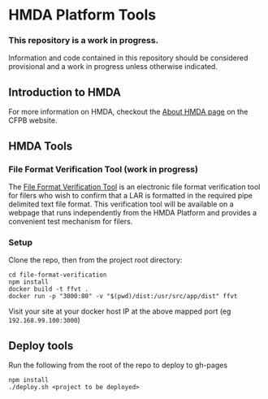 # HMDA Platform Tools

### This repository is a work in progress.

Information and code contained in this repository should be considered provisional and a work in progress unless otherwise indicated.

## Introduction to HMDA

For more information on HMDA, checkout the [About HMDA page](http://www.consumerfinance.gov/data-research/hmda/learn-more) on the CFPB website.

## HMDA Tools

### File Format Verification Tool (work in progress)

The [File Format Verification Tool](https://cfpb.github.io/hmda-platform-tools/file-format-verification/) is an electronic file format verification tool for filers who wish to confirm that a LAR is formatted in the required pipe delimited text file format. This verification tool will be available on a webpage that runs independently from the HMDA Platform and provides a convenient test mechanism for filers.

### Setup

Clone the repo, then from the project root directory:

```
cd file-format-verification
npm install
docker build -t ffvt .
docker run -p "3000:80" -v "$(pwd)/dist:/usr/src/app/dist" ffvt
```

Visit your site at your docker host IP at the above mapped port (eg `192.168.99.100:3000`)

## Deploy tools
Run the following from the root of the repo to deploy to gh-pages

```
npm install
./deploy.sh <project to be deployed>
```
